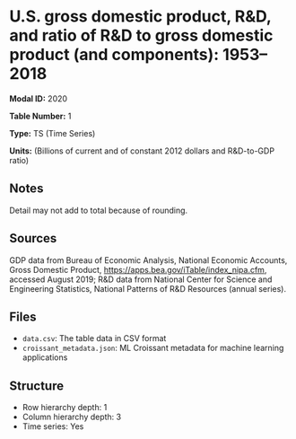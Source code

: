 # U.S. gross domestic product, R&D, and ratio of R&D to gross domestic product (and components): 1953–2018

**Modal ID:** 2020

**Table Number:** 1

**Type:** TS (Time Series)

**Units:** (Billions of current and of constant 2012 dollars and R&D-to-GDP ratio)

## Notes

Detail may not add to total because of rounding.

## Sources

GDP data from Bureau of Economic Analysis, National Economic Accounts, Gross Domestic Product, https://apps.bea.gov/iTable/index_nipa.cfm, accessed August 2019; R&D data from National Center for Science and Engineering Statistics, National Patterns of R&D Resources (annual series).

## Files

- `data.csv`: The table data in CSV format
- `croissant_metadata.json`: ML Croissant metadata for machine learning applications

## Structure

- Row hierarchy depth: 1
- Column hierarchy depth: 3
- Time series: Yes

